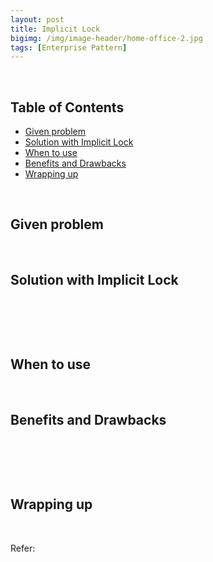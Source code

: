 ```yaml
---
layout: post
title: Implicit Lock
bigimg: /img/image-header/home-office-2.jpg
tags: [Enterprise Pattern]
---
```




<br>

## Table of Contents
- [Given problem](#given-problem)
- [Solution with Implicit Lock](#solution-with-implicit-lock)
- [When to use](#when-to-use)
- [Benefits and Drawbacks](#benefits-and-drawbacks)
- [Wrapping up](#wrapping-up)

<br>

## Given problem






<br>

## Solution with Implicit Lock






<br>

## 






<br>

## When to use






<br>

## Benefits and Drawbacks






<br>

## 






<br>

## Wrapping up



<br>

Refer:

[]()

[]()

[]()
